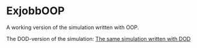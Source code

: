 # ExjobbOOP
A working version of the simulation written with OOP.


The DOD-version of the simulation: <a href="https://github.com/cw222kq/DOTSSpawnCube"> The same simulation written with DOD </a>
